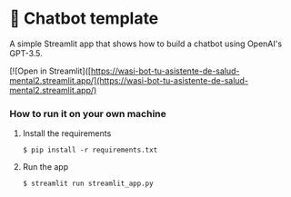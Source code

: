 # 💬 Chatbot template

A simple Streamlit app that shows how to build a chatbot using OpenAI's GPT-3.5.

[![Open in Streamlit]([https://wasi-bot-tu-asistente-de-salud-mental2.streamlit.app/](https://wasi-bot-tu-asistente-de-salud-mental2.streamlit.app/)

### How to run it on your own machine

1. Install the requirements

   ```
   $ pip install -r requirements.txt
   ```

2. Run the app

   ```
   $ streamlit run streamlit_app.py
   ```
